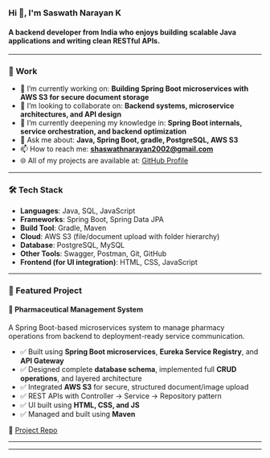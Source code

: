 ### Hi 👋, I'm Saswath Narayan K

#### A backend developer from India who enjoys building scalable Java applications and writing clean RESTful APIs.

---

### 💼 Work

- 🔭 I’m currently working on: **Building Spring Boot microservices with AWS S3 for secure document storage**
- 🤝 I’m looking to collaborate on: **Backend systems, microservice architectures, and API design**
- 🌱 I’m currently deepening my knowledge in: **Spring Boot internals, service orchestration, and backend optimization**
- 💬 Ask me about: **Java, Spring Boot, gradle, PostgreSQL, AWS S3**
- 📫 How to reach me: **shaswathnarayan2002@gmail.com**
- 🌐 All of my projects are available at: [GitHub Profile](https://github.com/ShaswathNarayan)

---

### 🛠️ Tech Stack

- **Languages**: Java, SQL, JavaScript  
- **Frameworks**: Spring Boot, Spring Data JPA  
- **Build Tool**: Gradle, Maven  
- **Cloud**: AWS S3 (file/document upload with folder hierarchy)  
- **Database**: PostgreSQL, MySQL  
- **Other Tools**: Swagger, Postman, Git, GitHub  
- **Frontend (for UI integration)**: HTML, CSS, JavaScript

---

### 🚀 Featured Project

#### 💊 Pharmaceutical Management System

A Spring Boot-based microservices system to manage pharmacy operations from backend to deployment-ready service communication.

- ✅ Built using **Spring Boot microservices**, **Eureka Service Registry**, and **API Gateway**
- ✅ Designed complete **database schema**, implemented full **CRUD operations**, and layered architecture
- ✅ Integrated **AWS S3** for secure, structured document/image upload
- ✅ REST APIs with Controller → Service → Repository pattern
- ✅ UI built using **HTML, CSS, and JS**
- ✅ Managed and built using **Maven**

🔗 [Project Repo](https://github.com/ShaswathNarayan/pharmaceutical-management-microservice)

---

---
